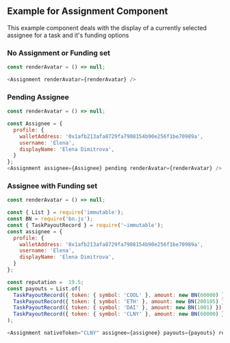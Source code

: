 ## Example for Assignment Component

This example component deals with the display of a currently selected assignee for a task and it's funding options

### No Assignment or Funding set
```js
const renderAvatar = () => null;

<Assignment renderAvatar={renderAvatar} />
```

### Pending Assignee
```js
const renderAvatar = () => null;

const Assignee = {
  profile: {
    walletAddress: '0x1afb213afa8729fa7908154b90e256f1be70989a',
    username: 'Elena',
    displayName: 'Elena Dimitrova',
  }
};
<Assignment assignee={Assignee} pending renderAvatar={renderAvatar} />
```


### Assignee with Funding set
```js
const renderAvatar = () => null;

const { List } = require('immutable');
const BN = require('bn.js');
const { TaskPayoutRecord } = require('~immutable');
const assignee = {
  profile: {
    walletAddress: '0x1afb213afa8729fa7908154b90e256f1be70989a',
    username: 'Elena',
    displayName: 'Elena Dimitrova',
  }
};

const reputation =  19.5;
const payouts = List.of(
  TaskPayoutRecord({ token: { symbol: 'COOL' }, amount: new BN(60000) }),
  TaskPayoutRecord({ token: { symbol: 'ETH' }, amount: new BN(200105) }),
  TaskPayoutRecord({ token: { symbol: 'DAI' }, amount: new BN(1001) }),
  TaskPayoutRecord({ token: { symbol: 'CLNY' }, amount: new BN(60000) }),
);

<Assignment nativeToken="CLNY" assignee={assignee} payouts={payouts} reputation={reputation} renderAvatar={renderAvatar} />
```
